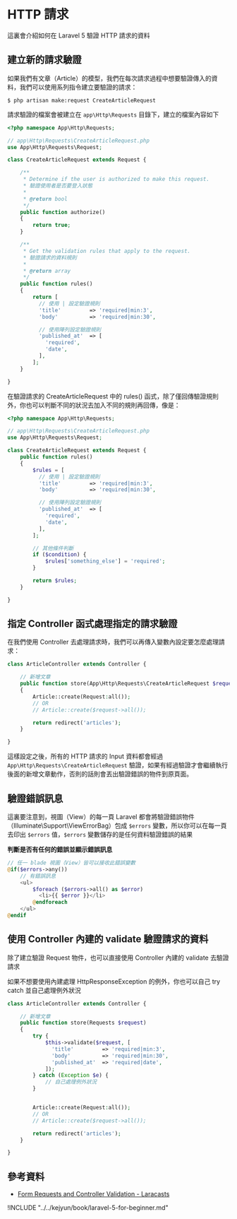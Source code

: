 # HTTP 請求

這裏會介紹如何在 Laravel 5 驗證 HTTP 請求的資料

## 建立新的請求驗證

如果我們有文章（Article）的模型，我們在每次請求過程中想要驗證傳入的資料，我們可以使用系列指令建立要驗證的請求：

```shell
$ php artisan make:request CreateArticleRequest
```

請求驗證的檔案會被建立在 `app\Http\Requests` 目錄下，建立的檔案內容如下

```php
<?php namespace App\Http\Requests;

// app\Http\Requests\CreateArticleRequest.php
use App\Http\Requests\Request;

class CreateArticleRequest extends Request {

    /**
     * Determine if the user is authorized to make this request.
     * 驗證使用者是否要登入狀態
     *
     * @return bool
     */
    public function authorize()
    {
        return true;
    }

    /**
     * Get the validation rules that apply to the request.
     * 驗證請求的資料規則
     *
     * @return array
     */
    public function rules()
    {
        return [
          // 使用 | 設定驗證規則
          'title'         => 'required|min:3',
          'body'          => 'required|min:30',

          // 使用陣列設定驗證規則
          'published_at'  => [
            'required',
            'date',
          ],
        ];
    }

}
```

在驗證請求的 CreateArticleRequest 中的 rules() 函式，除了僅回傳驗證規則外，你也可以判斷不同的狀況去加入不同的規則再回傳，像是：

```php
<?php namespace App\Http\Requests;

// app\Http\Requests\CreateArticleRequest.php
use App\Http\Requests\Request;

class CreateArticleRequest extends Request {
    public function rules()
    {
        $rules = [
          // 使用 | 設定驗證規則
          'title'         => 'required|min:3',
          'body'          => 'required|min:30',

          // 使用陣列設定驗證規則
          'published_at'  => [
            'required',
            'date',
          ],
        ];

        // 其他條件判斷
        if ($condition) {
            $rules['something_else'] = 'required';
        }

        return $rules;
    }

}
```


## 指定 Controller 函式處理指定的請求驗證

在我們使用 Controller 去處理請求時，我們可以再傳入變數內設定要怎麼處理請求：

```php
class ArticleController extends Controller {

    // 新增文章
    public function store(App\Http\Requests\CreateArticleRequest $request)
    {
        Article::create(Request:all());
        // OR
        // Article::create($request->all());

        return redirect('articles');
    }

}
```

這樣設定之後，所有的 HTTP 請求的 Input 資料都會經過 `App\Http\Requests\CreateArticleRequest` 驗證，如果有經過驗證才會繼續執行後面的新增文章動作，否則的話則會丟出驗證錯誤的物件到原頁面。


## 驗證錯誤訊息

這裏要注意到，視圖（View）的每一頁 Laravel 都會將驗證錯誤物件（Illuminate\Support\ViewErrorBag）包成 `$errors` 變數，所以你可以在每一頁去印出 `$errors` 值，`$errors` 變數儲存的是任何資料驗證錯誤的結果

**判斷是否有任何的錯誤並顯示錯誤訊息**

```php
// 任一 blade 視圖（View）皆可以接收此錯誤變數
@if($errors->any())
    // 有錯誤訊息
    <ul>
        $foreach ($errors->all() as $error)
          <li>{{ $error }}</li>
        @endforeach
    </ul>
@endif
```


## 使用 Controller 內建的 validate 驗證請求的資料

除了建立驗證 Request 物件，也可以直接使用 Controller 內建的 validate 去驗證請求

如果不想要使用內建處理 HttpResponseException 的例外，你也可以自己 try catch 並自己處理例外狀況

```php
class ArticleController extends Controller {

    // 新增文章
    public function store(Requests $request)
    {
        try {
            $this->validate($request, [
              'title'         => 'required|min:3',
              'body'          => 'required|min:30',
              'published_at'  => 'required|date',
            ]);
        } catch (Exception $e) {
            // 自己處理例外狀況
        }


        Article::create(Request:all());
        // OR
        // Article::create($request->all());

        return redirect('articles');
    }

}
```





## 參考資料
* [Form Requests and Controller Validation - Laracasts](https://laracasts.com/series/laravel-5-fundamentals/episodes/12)


!INCLUDE "../../kejyun/book/laravel-5-for-beginner.md"
